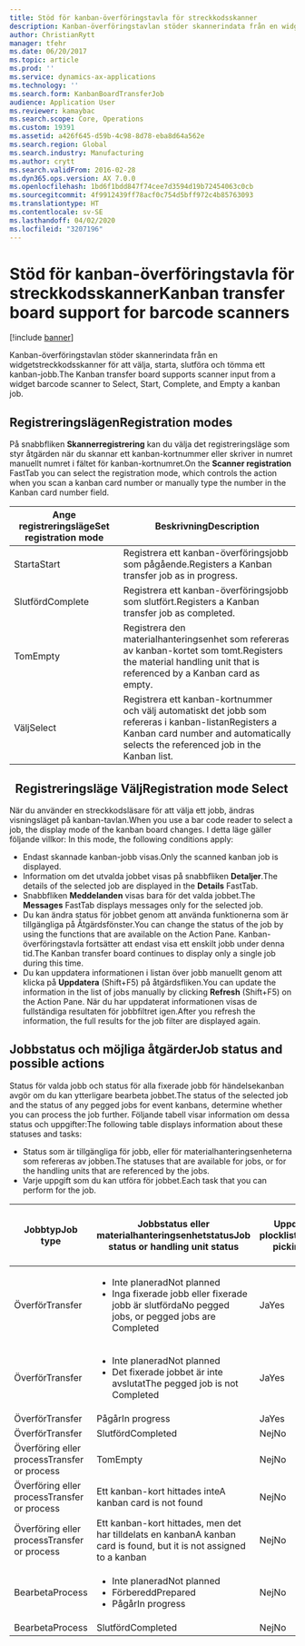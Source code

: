 ```yaml
---
title: Stöd för kanban-överföringstavla för streckkodsskanner
description: Kanban-överföringstavlan stöder skannerindata från en widgetstreckkodsskanner för att välja, starta, slutföra och tömma ett kanban-jobb.
author: ChristianRytt
manager: tfehr
ms.date: 06/20/2017
ms.topic: article
ms.prod: ''
ms.service: dynamics-ax-applications
ms.technology: ''
ms.search.form: KanbanBoardTransferJob
audience: Application User
ms.reviewer: kamaybac
ms.search.scope: Core, Operations
ms.custom: 19391
ms.assetid: a426f645-d59b-4c98-8d78-eba8d64a562e
ms.search.region: Global
ms.search.industry: Manufacturing
ms.author: crytt
ms.search.validFrom: 2016-02-28
ms.dyn365.ops.version: AX 7.0.0
ms.openlocfilehash: 1bd6f1bdd847f74cee7d3594d19b72454063c0cb
ms.sourcegitcommit: 4f9912439ff78acf0c754d5bff972c4b85763093
ms.translationtype: HT
ms.contentlocale: sv-SE
ms.lasthandoff: 04/02/2020
ms.locfileid: "3207196"
---
```

# <a name="kanban-transfer-board-support-for-barcode-scanners"></a><span data-ttu-id="a152c-103">Stöd för kanban-överföringstavla för streckkodsskanner</span><span class="sxs-lookup"><span data-stu-id="a152c-103">Kanban transfer board support for barcode scanners</span></span>

[!include [banner](../includes/banner.md)]

<span data-ttu-id="a152c-104">Kanban-överföringstavlan stöder skannerindata från en widgetstreckkodsskanner för att välja, starta, slutföra och tömma ett kanban-jobb.</span><span class="sxs-lookup"><span data-stu-id="a152c-104">The Kanban transfer board supports scanner input from a widget barcode scanner to Select, Start, Complete, and Empty a kanban job.</span></span>

<a name="registration-modes"></a><span data-ttu-id="a152c-105">Registreringslägen</span><span class="sxs-lookup"><span data-stu-id="a152c-105">Registration modes</span></span>
------------------

<span data-ttu-id="a152c-106">På snabbfliken **Skannerregistrering** kan du välja det registreringsläge som styr åtgärden när du skannar ett kanban-kortnummer eller skriver in numret manuellt numret i fältet för kanban-kortnumret.</span><span class="sxs-lookup"><span data-stu-id="a152c-106">On the **Scanner registration** FastTab you can select the registration mode, which controls the action when you scan a kanban card number or manually type the number in the Kanban card number field.</span></span>

| <span data-ttu-id="a152c-107">Ange registreringsläge</span><span class="sxs-lookup"><span data-stu-id="a152c-107">Set registration mode</span></span> | <span data-ttu-id="a152c-108">Beskrivning</span><span class="sxs-lookup"><span data-stu-id="a152c-108">Description</span></span>                                                                                     |
|-----------------------|-------------------------------------------------------------------------------------------------|
| <span data-ttu-id="a152c-109">Starta</span><span class="sxs-lookup"><span data-stu-id="a152c-109">Start</span></span>                 | <span data-ttu-id="a152c-110">Registrera ett kanban-överföringsjobb som pågående.</span><span class="sxs-lookup"><span data-stu-id="a152c-110">Registers a Kanban transfer job as in progress.</span></span>                                                 |
| <span data-ttu-id="a152c-111">Slutförd</span><span class="sxs-lookup"><span data-stu-id="a152c-111">Complete</span></span>              | <span data-ttu-id="a152c-112">Registrera ett kanban-överföringsjobb som slutfört.</span><span class="sxs-lookup"><span data-stu-id="a152c-112">Registers a Kanban transfer job as completed.</span></span>                                                   |
| <span data-ttu-id="a152c-113">Tom</span><span class="sxs-lookup"><span data-stu-id="a152c-113">Empty</span></span>                 | <span data-ttu-id="a152c-114">Registrera den materialhanteringsenhet som refereras av kanban-kortet som tomt.</span><span class="sxs-lookup"><span data-stu-id="a152c-114">Registers the material handling unit that is referenced by a Kanban card as empty.</span></span>              |
| <span data-ttu-id="a152c-115">Välj</span><span class="sxs-lookup"><span data-stu-id="a152c-115">Select</span></span>                | <span data-ttu-id="a152c-116">Registrera ett kanban-kortnummer och välj automatiskt det jobb som refereras i kanban-listan</span><span class="sxs-lookup"><span data-stu-id="a152c-116">Registers a Kanban card number and automatically selects the referenced job in the Kanban list.</span></span> |

 
<span data-ttu-id="a152c-117">Registreringsläge Välj</span><span class="sxs-lookup"><span data-stu-id="a152c-117">Registration mode Select</span></span>
------------------------

<span data-ttu-id="a152c-118">När du använder en streckkodsläsare för att välja ett jobb, ändras visningsläget på kanban-tavlan.</span><span class="sxs-lookup"><span data-stu-id="a152c-118">When you use a bar code reader to select a job, the display mode of the kanban board changes.</span></span><span data-ttu-id="a152c-119"> I detta läge gäller följande villkor:</span><span class="sxs-lookup"><span data-stu-id="a152c-119"> In this mode, the following conditions apply:</span></span>

-   <span data-ttu-id="a152c-120">Endast skannade kanban-jobb visas.</span><span class="sxs-lookup"><span data-stu-id="a152c-120">Only the scanned kanban job is displayed.</span></span>
-   <span data-ttu-id="a152c-121">Information om det utvalda jobbet visas på snabbfliken **Detaljer**.</span><span class="sxs-lookup"><span data-stu-id="a152c-121">The details of the selected job are displayed in the **Details** FastTab.</span></span>
-   <span data-ttu-id="a152c-122">Snabbfliken **Meddelanden** visas bara för det valda jobbet.</span><span class="sxs-lookup"><span data-stu-id="a152c-122">The **Messages** FastTab displays messages only for the selected job.</span></span>
-   <span data-ttu-id="a152c-123">Du kan ändra status för jobbet genom att använda funktionerna som är tillgängliga på Åtgärdsfönster.</span><span class="sxs-lookup"><span data-stu-id="a152c-123">You can change the status of the job by using the functions that are available on the Action Pane.</span></span> <span data-ttu-id="a152c-124">Kanban-överföringstavla fortsätter att endast visa ett enskilt jobb under denna tid.</span><span class="sxs-lookup"><span data-stu-id="a152c-124">The Kanban transfer board continues to display only a single job during this time.</span></span>
-   <span data-ttu-id="a152c-125">Du kan uppdatera informationen i listan över jobb manuellt genom att klicka på **Uppdatera** (Shift+F5) på åtgärdsfliken.</span><span class="sxs-lookup"><span data-stu-id="a152c-125">You can update the information in the list of jobs manually by clicking **Refresh** (Shift+F5) on the Action Pane.</span></span> <span data-ttu-id="a152c-126">När du har uppdaterat informationen visas de fullständiga resultaten för jobbfiltret igen.</span><span class="sxs-lookup"><span data-stu-id="a152c-126">After you refresh the information, the full results for the job filter are displayed again.</span></span>

## <a name="job-status-and-possible-actions"></a><span data-ttu-id="a152c-127">Jobbstatus och möjliga åtgärder</span><span class="sxs-lookup"><span data-stu-id="a152c-127">Job status and possible actions</span></span>
<span data-ttu-id="a152c-128">Status för valda jobb och status för alla fixerade jobb för händelsekanban avgör om du kan ytterligare bearbeta jobbet.</span><span class="sxs-lookup"><span data-stu-id="a152c-128">The status of the selected job and the status of any pegged jobs for event kanbans, determine whether you can process the job further.</span></span> <span data-ttu-id="a152c-129">Följande tabell visar information om dessa status och uppgifter:</span><span class="sxs-lookup"><span data-stu-id="a152c-129">The following table displays information about these statuses and tasks:</span></span>
-   <span data-ttu-id="a152c-130">Status som är tillgängliga för jobb, eller för materialhanteringsenheterna som refereras av jobben.</span><span class="sxs-lookup"><span data-stu-id="a152c-130">The statuses that are available for jobs, or for the handling units that are referenced by the jobs.</span></span>
-   <span data-ttu-id="a152c-131">Varje uppgift som du kan utföra för jobbet.</span><span class="sxs-lookup"><span data-stu-id="a152c-131">Each task that you can perform for the job.</span></span>

<table>
<colgroup>
<col width="12%" />
<col width="12%" />
<col width="12%" />
<col width="12%" />
<col width="12%" />
<col width="12%" />
<col width="12%" />
<col width="12%" />
</colgroup>
<thead>
<tr class="header">
<th><span data-ttu-id="a152c-132">Jobbtyp</span><span class="sxs-lookup"><span data-stu-id="a152c-132">Job type</span></span></th>
<th><span data-ttu-id="a152c-133">Jobbstatus eller materialhanteringsenhetstatus</span><span class="sxs-lookup"><span data-stu-id="a152c-133">Job status or handling unit status</span></span></th>
<th><span data-ttu-id="a152c-134">Uppdatera plocklista</span><span class="sxs-lookup"><span data-stu-id="a152c-134">Update picking list</span></span></th>
<th><span data-ttu-id="a152c-135">Starta</span><span class="sxs-lookup"><span data-stu-id="a152c-135">Start</span></span></th>
<th><span data-ttu-id="a152c-136">Uppdatera registrering</span><span class="sxs-lookup"><span data-stu-id="a152c-136">Update registration</span></span></th>
<th><span data-ttu-id="a152c-137">Slutförd</span><span class="sxs-lookup"><span data-stu-id="a152c-137">Complete</span></span></th>
<th><span data-ttu-id="a152c-138">Tom</span><span class="sxs-lookup"><span data-stu-id="a152c-138">Empty</span></span></th>
<th><span data-ttu-id="a152c-139">Skapa händelse-kanban</span><span class="sxs-lookup"><span data-stu-id="a152c-139">Create event kanbans</span></span></th>
</tr>
</thead>
<tbody>
<tr class="odd">
<td><span data-ttu-id="a152c-140">Överför</span><span class="sxs-lookup"><span data-stu-id="a152c-140">Transfer</span></span></td>
<td><ul>
<li><span data-ttu-id="a152c-141">Inte planerad</span><span class="sxs-lookup"><span data-stu-id="a152c-141">Not planned</span></span></li>
<li><span data-ttu-id="a152c-142">Inga fixerade jobb eller fixerade jobb är slutförda</span><span class="sxs-lookup"><span data-stu-id="a152c-142">No pegged jobs, or pegged jobs are Completed</span></span></li>
</ul></td>
<td><span data-ttu-id="a152c-143">Ja</span><span class="sxs-lookup"><span data-stu-id="a152c-143">Yes</span></span></td>
<td><span data-ttu-id="a152c-144">Ja</span><span class="sxs-lookup"><span data-stu-id="a152c-144">Yes</span></span></td>
<td><span data-ttu-id="a152c-145">Ja</span><span class="sxs-lookup"><span data-stu-id="a152c-145">Yes</span></span></td>
<td><span data-ttu-id="a152c-146">Ja</span><span class="sxs-lookup"><span data-stu-id="a152c-146">Yes</span></span></td>
<td><span data-ttu-id="a152c-147">Nej</span><span class="sxs-lookup"><span data-stu-id="a152c-147">No</span></span></td>
<td><span data-ttu-id="a152c-148">Ja</span><span class="sxs-lookup"><span data-stu-id="a152c-148">Yes</span></span></td>
</tr>
<tr class="even">
<td><span data-ttu-id="a152c-149">Överför</span><span class="sxs-lookup"><span data-stu-id="a152c-149">Transfer</span></span></td>
<td><ul>
<li><span data-ttu-id="a152c-150">Inte planerad</span><span class="sxs-lookup"><span data-stu-id="a152c-150">Not planned</span></span></li>
<li><span data-ttu-id="a152c-151">Det fixerade jobbet är inte avslutat</span><span class="sxs-lookup"><span data-stu-id="a152c-151">The pegged job is not Completed</span></span></li>
</ul></td>
<td><span data-ttu-id="a152c-152">Ja</span><span class="sxs-lookup"><span data-stu-id="a152c-152">Yes</span></span></td>
<td><span data-ttu-id="a152c-153">Nej</span><span class="sxs-lookup"><span data-stu-id="a152c-153">No</span></span></td>
<td><span data-ttu-id="a152c-154">Ja</span><span class="sxs-lookup"><span data-stu-id="a152c-154">Yes</span></span></td>
<td><span data-ttu-id="a152c-155">Nej</span><span class="sxs-lookup"><span data-stu-id="a152c-155">No</span></span></td>
<td><span data-ttu-id="a152c-156">Nej</span><span class="sxs-lookup"><span data-stu-id="a152c-156">No</span></span></td>
<td><span data-ttu-id="a152c-157">Nej</span><span class="sxs-lookup"><span data-stu-id="a152c-157">No</span></span></td>
</tr>
<tr class="odd">
<td><span data-ttu-id="a152c-158">Överför</span><span class="sxs-lookup"><span data-stu-id="a152c-158">Transfer</span></span></td>
<td><span data-ttu-id="a152c-159">Pågår</span><span class="sxs-lookup"><span data-stu-id="a152c-159">In progress</span></span></td>
<td><span data-ttu-id="a152c-160">Ja</span><span class="sxs-lookup"><span data-stu-id="a152c-160">Yes</span></span></td>
<td><span data-ttu-id="a152c-161">Nej</span><span class="sxs-lookup"><span data-stu-id="a152c-161">No</span></span></td>
<td><span data-ttu-id="a152c-162">Ja</span><span class="sxs-lookup"><span data-stu-id="a152c-162">Yes</span></span></td>
<td><span data-ttu-id="a152c-163">Ja</span><span class="sxs-lookup"><span data-stu-id="a152c-163">Yes</span></span></td>
<td><span data-ttu-id="a152c-164">Nej</span><span class="sxs-lookup"><span data-stu-id="a152c-164">No</span></span></td>
<td><span data-ttu-id="a152c-165">Nej</span><span class="sxs-lookup"><span data-stu-id="a152c-165">No</span></span></td>
</tr>
<tr class="even">
<td><span data-ttu-id="a152c-166">Överför</span><span class="sxs-lookup"><span data-stu-id="a152c-166">Transfer</span></span></td>
<td><span data-ttu-id="a152c-167">Slutförd</span><span class="sxs-lookup"><span data-stu-id="a152c-167">Completed</span></span></td>
<td><span data-ttu-id="a152c-168">Nej</span><span class="sxs-lookup"><span data-stu-id="a152c-168">No</span></span></td>
<td><span data-ttu-id="a152c-169">Nej</span><span class="sxs-lookup"><span data-stu-id="a152c-169">No</span></span></td>
<td><span data-ttu-id="a152c-170">Nej</span><span class="sxs-lookup"><span data-stu-id="a152c-170">No</span></span></td>
<td><span data-ttu-id="a152c-171">Nej</span><span class="sxs-lookup"><span data-stu-id="a152c-171">No</span></span></td>
<td><span data-ttu-id="a152c-172">Ja</span><span class="sxs-lookup"><span data-stu-id="a152c-172">Yes</span></span></td>
<td><span data-ttu-id="a152c-173">Nej</span><span class="sxs-lookup"><span data-stu-id="a152c-173">No</span></span></td>
</tr>
<tr class="odd">
<td><span data-ttu-id="a152c-174">Överföring eller process</span><span class="sxs-lookup"><span data-stu-id="a152c-174">Transfer or process</span></span></td>
<td><span data-ttu-id="a152c-175">Tom</span><span class="sxs-lookup"><span data-stu-id="a152c-175">Empty</span></span></td>
<td><span data-ttu-id="a152c-176">Nej</span><span class="sxs-lookup"><span data-stu-id="a152c-176">No</span></span></td>
<td><span data-ttu-id="a152c-177">Nej</span><span class="sxs-lookup"><span data-stu-id="a152c-177">No</span></span></td>
<td><span data-ttu-id="a152c-178">Nej</span><span class="sxs-lookup"><span data-stu-id="a152c-178">No</span></span></td>
<td><span data-ttu-id="a152c-179">Nej</span><span class="sxs-lookup"><span data-stu-id="a152c-179">No</span></span></td>
<td><span data-ttu-id="a152c-180">Nej</span><span class="sxs-lookup"><span data-stu-id="a152c-180">No</span></span></td>
<td><span data-ttu-id="a152c-181">Nej</span><span class="sxs-lookup"><span data-stu-id="a152c-181">No</span></span></td>
</tr>
<tr class="even">
<td><span data-ttu-id="a152c-182">Överföring eller process</span><span class="sxs-lookup"><span data-stu-id="a152c-182">Transfer or process</span></span></td>
<td><span data-ttu-id="a152c-183">Ett kanban-kort hittades inte</span><span class="sxs-lookup"><span data-stu-id="a152c-183">A kanban card is not found</span></span></td>
<td><span data-ttu-id="a152c-184">Nej</span><span class="sxs-lookup"><span data-stu-id="a152c-184">No</span></span></td>
<td><span data-ttu-id="a152c-185">Nej</span><span class="sxs-lookup"><span data-stu-id="a152c-185">No</span></span></td>
<td><span data-ttu-id="a152c-186">Nej</span><span class="sxs-lookup"><span data-stu-id="a152c-186">No</span></span></td>
<td><span data-ttu-id="a152c-187">Nej</span><span class="sxs-lookup"><span data-stu-id="a152c-187">No</span></span></td>
<td><span data-ttu-id="a152c-188">Nej</span><span class="sxs-lookup"><span data-stu-id="a152c-188">No</span></span></td>
<td><span data-ttu-id="a152c-189">Nej</span><span class="sxs-lookup"><span data-stu-id="a152c-189">No</span></span></td>
</tr>
<tr class="odd">
<td><span data-ttu-id="a152c-190">Överföring eller process</span><span class="sxs-lookup"><span data-stu-id="a152c-190">Transfer or process</span></span></td>
<td><span data-ttu-id="a152c-191">Ett kanban-kort hittades, men det har tilldelats en kanban</span><span class="sxs-lookup"><span data-stu-id="a152c-191">A kanban card is found, but it is not assigned to a kanban</span></span></td>
<td><span data-ttu-id="a152c-192">Nej</span><span class="sxs-lookup"><span data-stu-id="a152c-192">No</span></span></td>
<td><span data-ttu-id="a152c-193">Nej</span><span class="sxs-lookup"><span data-stu-id="a152c-193">No</span></span></td>
<td><span data-ttu-id="a152c-194">Nej</span><span class="sxs-lookup"><span data-stu-id="a152c-194">No</span></span></td>
<td><span data-ttu-id="a152c-195">Nej</span><span class="sxs-lookup"><span data-stu-id="a152c-195">No</span></span></td>
<td><span data-ttu-id="a152c-196">Nej</span><span class="sxs-lookup"><span data-stu-id="a152c-196">No</span></span></td>
<td><span data-ttu-id="a152c-197">Nej</span><span class="sxs-lookup"><span data-stu-id="a152c-197">No</span></span></td>
</tr>
<tr class="even">
<td><span data-ttu-id="a152c-198">Bearbeta</span><span class="sxs-lookup"><span data-stu-id="a152c-198">Process</span></span></td>
<td><ul>
<li><span data-ttu-id="a152c-199">Inte planerad</span><span class="sxs-lookup"><span data-stu-id="a152c-199">Not planned</span></span></li>
<li><span data-ttu-id="a152c-200">Förberedd</span><span class="sxs-lookup"><span data-stu-id="a152c-200">Prepared</span></span></li>
<li><span data-ttu-id="a152c-201">Pågår</span><span class="sxs-lookup"><span data-stu-id="a152c-201">In progress</span></span></li>
</ul></td>
<td><span data-ttu-id="a152c-202">Nej</span><span class="sxs-lookup"><span data-stu-id="a152c-202">No</span></span></td>
<td><span data-ttu-id="a152c-203">Nej</span><span class="sxs-lookup"><span data-stu-id="a152c-203">No</span></span></td>
<td><span data-ttu-id="a152c-204">Nej</span><span class="sxs-lookup"><span data-stu-id="a152c-204">No</span></span></td>
<td><span data-ttu-id="a152c-205">Nej</span><span class="sxs-lookup"><span data-stu-id="a152c-205">No</span></span></td>
<td><span data-ttu-id="a152c-206">Nej</span><span class="sxs-lookup"><span data-stu-id="a152c-206">No</span></span></td>
<td><span data-ttu-id="a152c-207">Nej</span><span class="sxs-lookup"><span data-stu-id="a152c-207">No</span></span></td>
</tr>
<tr class="odd">
<td><span data-ttu-id="a152c-208">Bearbeta</span><span class="sxs-lookup"><span data-stu-id="a152c-208">Process</span></span></td>
<td><span data-ttu-id="a152c-209">Slutförd</span><span class="sxs-lookup"><span data-stu-id="a152c-209">Completed</span></span></td>
<td><span data-ttu-id="a152c-210">Nej</span><span class="sxs-lookup"><span data-stu-id="a152c-210">No</span></span></td>
<td><span data-ttu-id="a152c-211">Nej</span><span class="sxs-lookup"><span data-stu-id="a152c-211">No</span></span></td>
<td><span data-ttu-id="a152c-212">Nej</span><span class="sxs-lookup"><span data-stu-id="a152c-212">No</span></span></td>
<td><span data-ttu-id="a152c-213">Nej</span><span class="sxs-lookup"><span data-stu-id="a152c-213">No</span></span></td>
<td><span data-ttu-id="a152c-214">Nej</span><span class="sxs-lookup"><span data-stu-id="a152c-214">No</span></span></td>
<td><span data-ttu-id="a152c-215">Nej</span><span class="sxs-lookup"><span data-stu-id="a152c-215">No</span></span></td>
</tr>
</tbody>
</table>





